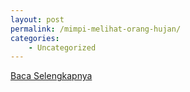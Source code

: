```yaml
---
layout: post
permalink: /mimpi-melihat-orang-hujan/
categories:
    - Uncategorized
---
```


[Baca Selengkapnya](/01)
